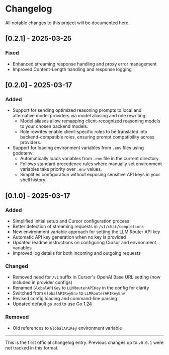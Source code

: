 # Changelog

All notable changes to this project will be documented here.

## [0.2.1] - 2025-03-25

### Fixed
- Enhanced streaming response handling and proxy error management
- Improved Content-Length handling and response logging

## [0.2.0] - 2025-03-17

### Added
- Support for sending optimized reasoning prompts to local and alternative model providers via model aliasing and role rewriting:
  - Model aliases allow remapping client-recognized reasoning models to your chosen backend models.
  - Role rewrites enable client-specific roles to be translated into backend-compatible roles, ensuring prompt compatibility across providers.
- Support for loading environment variables from `.env` files using godotenv:
  - Automatically loads variables from `.env` file in the current directory.
  - Follows standard precedence rules where manually set environment variables take priority over `.env` values.
  - Simplifies configuration without exposing sensitive API keys in your shell history.

## [0.1.0] - 2025-03-17

### Added
- Simplified initial setup and Cursor configuration process
- Better detection of streaming requests in `/v1/chat/completions`
- New environment variable approach for setting the LLM Router API key
- Automatic API key generation when no key is provided
- Updated readme instructions on configuring Cursor and environment variables
- Improved log details for both incoming and outgoing requests

### Changed
- Removed need for `/v1` suffix in Cursor's OpenAI Base URL setting (now included in provider configs)
- Renamed `GlobalAPIKey` to `LLMRouterAPIKey` in the config for clarity
- Switched from `GlobalAPIKeyEnv` to `LLMRouterAPIKeyEnv`
- Revised config loading and command-line parsing
- Updated default `go.mod` to use Go 1.24

### Removed
- Old references to `GlobalAPIKey` environment variable

---

This is the first official changelog entry. Previous changes up to `v0.0.1` were not tracked in this format.
